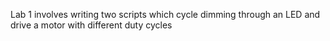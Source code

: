 Lab 1 involves writing two scripts which cycle dimming through an LED and drive a motor with different duty cycles
